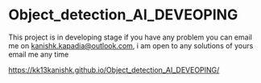 # Object_detection_AI_DEVEOPING
This project is in developing stage if you have any problem you can email me on kanishk.kapadia@outlook.com, i am open to any solutions of yours email me any time 

https://kk13kanishk.github.io/Object_detection_AI_DEVEOPING/
